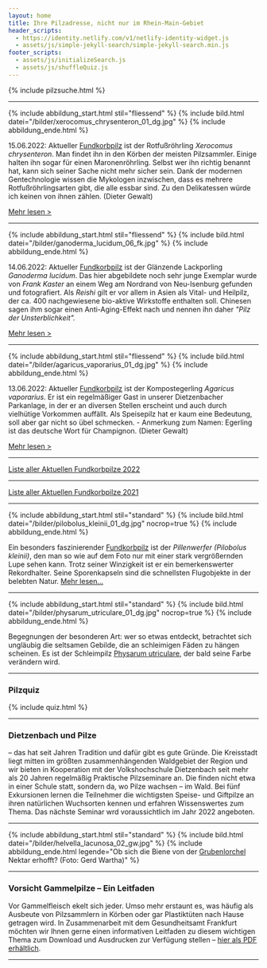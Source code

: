 ```yaml
---
layout: home
title: Ihre Pilzadresse, nicht nur im Rhein-Main-Gebiet
header_scripts:
  - https://identity.netlify.com/v1/netlify-identity-widget.js
  - assets/js/simple-jekyll-search/simple-jekyll-search.min.js
footer_scripts:
  - assets/js/initializeSearch.js
  - assets/js/shuffleQuiz.js
---
```

{% include pilzsuche.html %}

- - -

{% include abbildung_start.html stil="fliessend" %}
{% include bild.html datei="/bilder/xerocomus_chrysenteron_01_dg.jpg" %}
{% include abbildung_ende.html %}

15.06.2022: Aktueller [Fundkorbpilz](AA "Glossar -") ist der Rotfußröhrling *Xerocomus chrysenteron*. Man findet ihn in den Körben der meisten Pilzsammler. Einige halten ihn sogar für einen Maronenröhrling. Selbst wer ihn richtig benannt hat, kann sich seiner Sache nicht mehr sicher sein. Dank der modernen Gentechnologie wissen die Mykologen inzwischen, dass es mehrere Rotfußröhrlingsarten gibt, die alle essbar sind. Zu den Delikatessen würde ich keinen von ihnen zählen. (Dieter Gewalt)

[Mehr lesen >](/pilze/xerocomus-chrysenteron-gemeiner-rotfußröhrling)

<div style="clear:  both"></div>

- - -

{% include abbildung_start.html stil="fliessend" %}
{% include bild.html datei="/bilder/ganoderma_lucidum_06_fk.jpg" %}
{% include abbildung_ende.html %}

14.06.2022: Aktueller [Fundkorbpilz](AA "Glossar -") ist der Glänzende Lackporling *Ganoderma* *lucidum*. Das hier abgebildete noch sehr junge Exemplar wurde von *Frank Kaster* an einem Weg am Nordrand von Neu-Isenburg gefunden und fotografiert. Als *Reishi* gilt er vor allem in Asien als Vital- und Heilpilz, der ca. 400 nachgewiesene bio-aktive Wirkstoffe enthalten soll. Chinesen sagen ihm sogar einen Anti-Aging-Effekt nach und nennen ihn daher *"Pilz der Unsterblichkeit".*

[Mehr lesen >](/pilze/ganoderma-lucidum-glänzender-lackporling)

<div style="clear:  both"></div>

- - -

{% include abbildung_start.html stil="fliessend" %}
{% include bild.html datei="/bilder/agaricus_vaporarius_01_dg.jpg" %}
{% include abbildung_ende.html %}

13.06.2022: Aktueller [Fundkorbpilz](AA "Glossar -") ist der Kompostegerling *Agaricus vaporarius*. Er ist ein regelmäßiger Gast in unserer Dietzenbacher Parkanlage, in der er an diversen Stellen erscheint und auch durch vielhütige Vorkommen auffällt. Als Speisepilz hat er kaum eine Bedeutung, soll aber gar nicht so übel schmecken. - Anmerkung zum Namen: Egerling ist das deutsche Wort für Champignon. (Dieter Gewalt)

[Mehr lesen >](/pilze/agaricus-vaporarius-kompostegerling)

<div style="clear:  both"></div>

- - -

[Liste aller Aktuellen Fundkorbpilze 2022](/artikel/liste-aller-aktuellen-fundkorbpilze-2022.html)

- - -

[Liste aller Aktuellen Fundkorbpilze 2021](/artikel/liste-aller-aktuellen-fundkorbpilze-2021.html)

- - -

{% include abbildung_start.html stil="standard" %}
{% include bild.html datei="/bilder/pilobolus_kleinii_01_dg.jpg" nocrop=true %}
{% include abbildung_ende.html %}

Ein besonders faszinierender [Fundkorbpilz](AA "Glossar-") ist der *Pillenwerfer (Pilobolus kleinii)*, den man so wie auf dem Foto nur mit einer stark vergrößernden Lupe sehen kann. Trotz seiner Winzigkeit ist er ein bemerkenswerter Rekordhalter. Seine Sporenkapseln sind die schnellsten Flugobjekte in der belebten Natur. [Mehr lesen...](/pilze/pilobolus-kleinii-pillenwerfer)

- - -

{% include abbildung_start.html stil="standard" %}
{% include bild.html datei="/bilder/physarum_utriculare_01_dg.jpg" nocrop=true %}
{% include abbildung_ende.html %}

Begegnungen der besonderen Art: wer so etwas entdeckt, betrachtet sich ungläubig die seltsamen Gebilde, die an schleimigen Fäden zu hängen scheinen. Es ist der Schleimpilz [Physarum utriculare](/pilze/physarum-utriculare-fadenfruchtschleimpilz), der bald seine Farbe verändern wird.

- - -

### Pilzquiz

{% include quiz.html %}

- - -

### Dietzenbach und Pilze

– das hat seit Jahren Tradition und dafür gibt es gute Gründe. Die Kreisstadt liegt mitten im größten zusammenhängenden Waldgebiet der Region und wir bieten in Kooperation mit der Volkshochschule Dietzenbach seit mehr als 20 Jahren regelmäßig Praktische Pilzseminare an. Die finden nicht etwa in einer Schule statt, sondern da, wo Pilze wachsen – im Wald. Bei fünf Exkursionen lernen die Teilnehmer die wichtigsten Speise- und Giftpilze an ihren natürlichen Wuchsorten kennen und erfahren Wissenswertes zum Thema. Das nächste Seminar wrd voraussichtlich im Jahr 2022 angeboten.  

- - -

{% include abbildung_start.html stil="standard" %}
{% include bild.html datei="/bilder/helvella_lacunosa_02_gw.jpg" %}
{% include abbildung_ende.html legende="Ob sich die Biene von der <a href='/pilze/helvella-lacunosa-grubenlorchel'>Grubenlorchel</a> Nektar erhofft?  (Foto: Gerd Wartha)" %}

- - -

### Vorsicht Gammelpilze – Ein Leitfaden

Vor Gammelfleisch ekelt sich jeder. Umso mehr erstaunt es, was häufig als Ausbeute von Pilzsammlern in Körben oder gar Plastiktüten nach Hause getragen wird. In Zusammenarbeit mit dem Gesundheitsamt Frankfurt möchten wir Ihnen gerne einen informativen Leitfaden zu diesem wichtigen Thema zum Download und Ausdrucken zur Verfügung stellen – [hier als PDF erhältlich](/assets/docs/Fundkorb.de-Gammelpilze.pdf).

- - -
